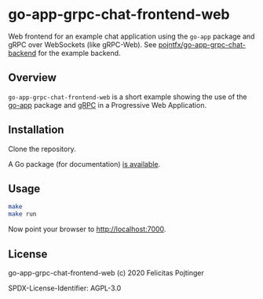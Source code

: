 # go-app-grpc-chat-frontend-web

Web frontend for an example chat application using the `go-app` package and gRPC over WebSockets (like gRPC-Web). See [pojntfx/go-app-grpc-chat-backend](https://github.com/pojntfx/go-app-grpc-chat-backend) for the example backend.

## Overview

`go-app-grpc-chat-frontend-web` is a short example showing the use of the [go-app](https://github.com/maxence-charriere/go-app) package and [gRPC](https://grpc.io/) in a Progressive Web Application.

## Installation

Clone the repository.

A Go package (for documentation) [is available](https://pkg.go.dev/mod/github.com/pojntfx/go-app-grpc-chat-frontend-web).

## Usage

```bash
make
make run
```

Now point your browser to [http://localhost:7000](http://localhost:7000).

## License

go-app-grpc-chat-frontend-web (c) 2020 Felicitas Pojtinger

SPDX-License-Identifier: AGPL-3.0
